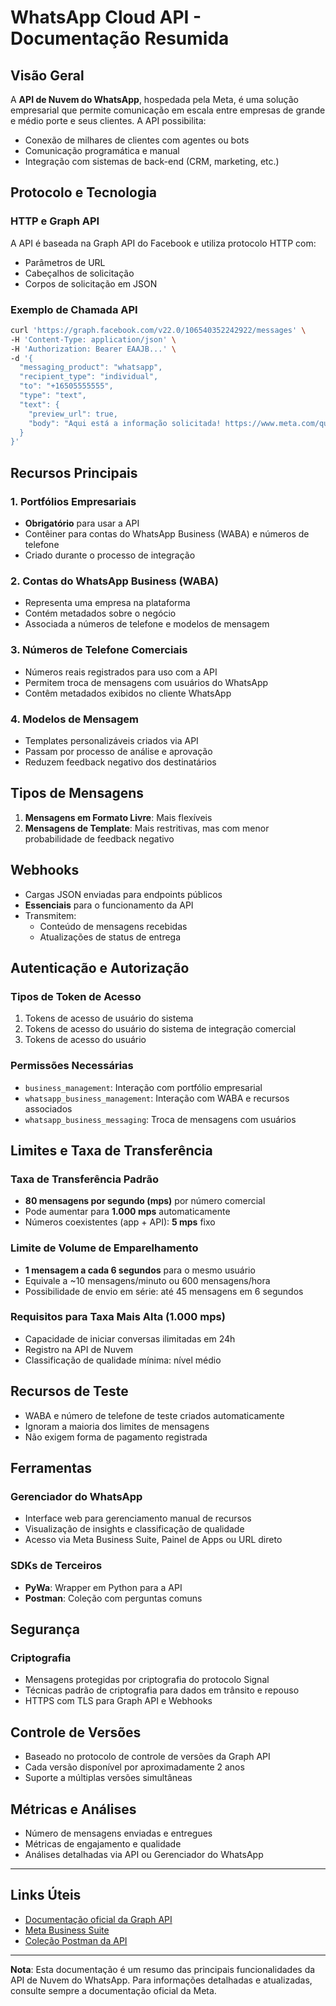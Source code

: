 # WhatsApp Cloud API - Documentação Resumida

## Visão Geral

A **API de Nuvem do WhatsApp**, hospedada pela Meta, é uma solução empresarial que permite comunicação em escala entre empresas de grande e médio porte e seus clientes. A API possibilita:

- Conexão de milhares de clientes com agentes ou bots
- Comunicação programática e manual
- Integração com sistemas de back-end (CRM, marketing, etc.)

## Protocolo e Tecnologia

### HTTP e Graph API

A API é baseada na Graph API do Facebook e utiliza protocolo HTTP com:

- Parâmetros de URL
- Cabeçalhos de solicitação
- Corpos de solicitação em JSON

### Exemplo de Chamada API

```bash
curl 'https://graph.facebook.com/v22.0/106540352242922/messages' \
-H 'Content-Type: application/json' \
-H 'Authorization: Bearer EAAJB...' \
-d '{
  "messaging_product": "whatsapp",
  "recipient_type": "individual",
  "to": "+16505555555",
  "type": "text",
  "text": {
    "preview_url": true,
    "body": "Aqui está a informação solicitada! https://www.meta.com/quest/quest-3/"
  }
}'
```

## Recursos Principais

### 1. Portfólios Empresariais

- **Obrigatório** para usar a API
- Contêiner para contas do WhatsApp Business (WABA) e números de telefone
- Criado durante o processo de integração

### 2. Contas do WhatsApp Business (WABA)

- Representa uma empresa na plataforma
- Contém metadados sobre o negócio
- Associada a números de telefone e modelos de mensagem

### 3. Números de Telefone Comerciais

- Números reais registrados para uso com a API
- Permitem troca de mensagens com usuários do WhatsApp
- Contêm metadados exibidos no cliente WhatsApp

### 4. Modelos de Mensagem

- Templates personalizáveis criados via API
- Passam por processo de análise e aprovação
- Reduzem feedback negativo dos destinatários

## Tipos de Mensagens

1. **Mensagens em Formato Livre**: Mais flexíveis
2. **Mensagens de Template**: Mais restritivas, mas com menor probabilidade de feedback negativo

## Webhooks

- Cargas JSON enviadas para endpoints públicos
- **Essenciais** para o funcionamento da API
- Transmitem:
  - Conteúdo de mensagens recebidas
  - Atualizações de status de entrega

## Autenticação e Autorização

### Tipos de Token de Acesso

1. Tokens de acesso de usuário do sistema
2. Tokens de acesso do usuário do sistema de integração comercial
3. Tokens de acesso do usuário

### Permissões Necessárias

- `business_management`: Interação com portfólio empresarial
- `whatsapp_business_management`: Interação com WABA e recursos associados
- `whatsapp_business_messaging`: Troca de mensagens com usuários

## Limites e Taxa de Transferência

### Taxa de Transferência Padrão

- **80 mensagens por segundo (mps)** por número comercial
- Pode aumentar para **1.000 mps** automaticamente
- Números coexistentes (app + API): **5 mps** fixo

### Limite de Volume de Emparelhamento

- **1 mensagem a cada 6 segundos** para o mesmo usuário
- Equivale a ~10 mensagens/minuto ou 600 mensagens/hora
- Possibilidade de envio em série: até 45 mensagens em 6 segundos

### Requisitos para Taxa Mais Alta (1.000 mps)

- Capacidade de iniciar conversas ilimitadas em 24h
- Registro na API de Nuvem
- Classificação de qualidade mínima: nível médio

## Recursos de Teste

- WABA e número de telefone de teste criados automaticamente
- Ignoram a maioria dos limites de mensagens
- Não exigem forma de pagamento registrada

## Ferramentas

### Gerenciador do WhatsApp

- Interface web para gerenciamento manual de recursos
- Visualização de insights e classificação de qualidade
- Acesso via Meta Business Suite, Painel de Apps ou URL direto

### SDKs de Terceiros

- **PyWa**: Wrapper em Python para a API
- **Postman**: Coleção com perguntas comuns

## Segurança

### Criptografia

- Mensagens protegidas por criptografia do protocolo Signal
- Técnicas padrão de criptografia para dados em trânsito e repouso
- HTTPS com TLS para Graph API e Webhooks

## Controle de Versões

- Baseado no protocolo de controle de versões da Graph API
- Cada versão disponível por aproximadamente 2 anos
- Suporte a múltiplas versões simultâneas

## Métricas e Análises

- Número de mensagens enviadas e entregues
- Métricas de engajamento e qualidade
- Análises detalhadas via API ou Gerenciador do WhatsApp

---

## Links Úteis

- [Documentação oficial da Graph API](https://developers.facebook.com/docs/graph-api/)
- [Meta Business Suite](https://business.facebook.com/)
- [Coleção Postman da API](https://www.postman.com/meta-whatsapp/)

---

**Nota**: Esta documentação é um resumo das principais funcionalidades da API de Nuvem do WhatsApp. Para informações detalhadas e atualizadas, consulte sempre a documentação oficial da Meta.
